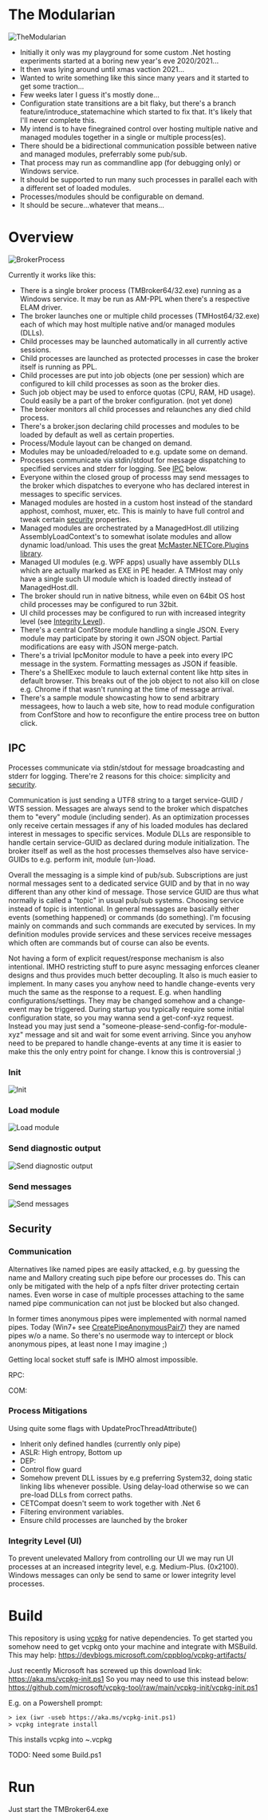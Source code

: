 # The Modularian

![TheModularian](./img/the-modularian.jpg)

* Initially it only was my playground for some custom .Net hosting experiments started at a boring new year's eve 2020/2021...
* It then was lying around until xmas vaction 2021...
* Wanted to write something like this since many years and it started to get some traction...
* Few weeks later I guess it's mostly done...
* Configuration state transitions are a bit flaky, but there's a branch feature/introduce_statemachine which started to fix that. It's likely that I'll never complete this.
* My intend is to have finegrained control over hosting multiple native and managed modules together in a single or multiple process(es).
* There should be a bidirectional communication possible between native and managed modules, preferrably some pub/sub.
* That process may run as commandline app (for debugging only) or Windows service.
* It should be supported to run many such processes in parallel each with a different set of loaded modules. 
* Processes/modules should be configurable on demand.
* It should be secure...whatever that means...

# Overview

![BrokerProcess](./img/BrokerProcess.drawio.png)

Currently it works like this:
* There is a single broker process (TMBroker64/32.exe) running as a Windows service. It may be run as AM-PPL when there's a respective ELAM driver.
* The broker launches one or multiple child processes (TMHost64/32.exe) each of which may host multiple native and/or managed modules (DLLs).
* Child processes may be launched automatically in all currently active sessions.
* Child processes are launched as protected processes in case the broker itself is running as PPL.
* Child processes are put into job objects (one per session) which are configured to kill child processes as soon as the broker dies.
* Such job object may be used to enforce quotas (CPU, RAM, HD usage). Could easily be a part of the broker configuration. (not yet done)
* The broker monitors all child processes and relaunches any died child process.
* There's a broker.json declaring child processes and modules to be loaded by default as well as certain properties.
* Process/Module layout can be changed on demand.
* Modules may be unloaded/reloaded to e.g. update some on demand.
* Processes communicate via stdin/stdout for message dispatching to specified services and stderr for logging. See [IPC](#ipc) below.
* Everyone within the closed group of processs may send messages to the broker which dispatches to everyone who has declared interest in messages to specific services.
* Managed modules are hosted in a custom host instead of the standard apphost, comhost, muxer, etc. This is mainly to have full control and tweak certain [security](#security) properties.
* Managed modules are orchestrated by a ManagedHost.dll utilizing AssemblyLoadContext's to somewhat isolate modules and allow dynamic load/unload. This uses the great [McMaster.NETCore.Plugins library](https://github.com/natemcmaster/DotNetCorePlugins).
* Managed UI modules (e.g. WPF apps) usually have assembly DLLs which are actually marked as EXE in PE header. A TMHost may only have a single such UI module which is loaded directly instead of ManagedHost.dll.
* The broker should run in native bitness, while even on 64bit OS host child processes may be configured to run 32bit.
* UI child processes may be configured to run with increased integrity level (see [Integrity Level](#integrity-level-ui)).
* There's a central ConfStore module handling a single JSON. Every module may participate by storing it own JSON object. Partial modifications are easy with JSON merge-patch.
* There's a trivial IpcMonitor module to have a peek into every IPC message in the system. Formatting messages as JSON if feasible.
* There's a ShellExec module to lauch external content like http sites in default browser. This breaks out of the job object to not also kill on close e.g. Chrome if that wasn't running at the time of message arrival.
* There's a sample module showcasting how to send arbitrary messagees, how to lauch a web site, how to read module configuration from ConfStore and how to reconfigure the entire process tree on button click.

## IPC
Processes communicate via stdin/stdout for message broadcasting and stderr for logging.
There're 2 reasons for this choice: simplicity and [security](#communication).

Communication is just sending a UTF8 string to a target service-GUID / WTS session.
Messages are always send to the broker which dispatches them to "every" module (including sender).
As an optimization processes only receive certain messages if any of his loaded modules has declared interest in messages to specific services.
Module DLLs are responsible to handle certain service-GUID as declared during module initialization.
The broker itself as well as the host processes themselves also have service-GUIDs to e.g. perform init, module (un-)load.

Overall the messaging is a simple kind of pub/sub. 
Subscriptions are just normal messages sent to a dedicated service GUID and by that in no way different than any other kind of message. Those service GUID are thus what normally is called a "topic" in usual pub/sub systems. Choosing service instead of topic is intentional. 
In general messages are basically either events (something happened) or commands (do something).
I'm focusing mainly on commands and such commands are executed by services.
In my definition modules provide services and these services receive messages which often are commands but of course can also be events.

Not having a form of explicit request/response mechanism is also intentional.
IMHO restricting stuff to pure async messaging enforces cleaner designs and thus provides much better decoupling. It also is much easier to implement. In many cases you anyhow need to handle change-events very much the same as the response to a request. E.g. when handling configurations/settings. They may be changed somehow and a change-event may be triggered. During startup you typically require some initial configuration state, so you may wanna send a get-conf-xyz request. Instead you may just send a "someone-please-send-config-for-module-xyz" message and sit and wait for some event arriving. Since you anyhow need to be prepared to handle change-events at any time it is easier to make this the only entry point for change.
I know this is controversial ;)

### Init
![Init](./img/ipc-page1.svg)

### Load module
![Load module](./img/ipc-page2.svg)

### Send diagnostic output
![Send diagnostic output](./img/ipc-page3.svg)

### Send messages
![Send messages](./img/ipc-page4.svg)


## Security

### Communication

Alternatives like named pipes are easily attacked, e.g. by guessing the name and Mallory creating such pipe before our processes do. This can only be mitigated with the help of a npfs filter driver protecting certain names. Even worse in case of multiple processes attaching to the same named pipe communication can not just be blocked but also changed.

In former times anonymous pipes were implemented with normal named pipes. Today (Win7+ see [CreatePipeAnonymousPair7](https://stackoverflow.com/questions/60645/overlapped-i-o-on-anonymous-pipe)) they are named pipes w/o a name. So there's no usermode way to intercept or block anonymous pipes, at least none I may imagine ;)

Getting local socket stuff safe is IMHO almost impossible.

RPC:

COM:



### Process Mitigations
Using quite some flags with UpdateProcThreadAttribute()
* Inherit only defined handles (currently only pipe)
* ASLR: High entropy, Bottom up
* DEP:
* Control flow guard
* Somehow prevent DLL issues by e.g preferring System32, doing static linking libs whenever possible. Using delay-load otherwise so we can pre-load DLLs from correct paths.
* CETCompat doesn't seem to work together with .Net 6
* Filtering environment variables.
* Ensure child processes are launched by the broker

### Integrity Level (UI)
To prevent unelevated Mallory from controlling our UI we may run UI processes at an increased integrity level, e.g. Medium-Plus. (0x2100).
Windows messages can only be send to same or lower integrity level processes.

# Build

This repository is using [vcpkg](https://github.com/microsoft/vcpkg) for native dependencies.
To get started you somehow need to get vcpkg onto your machine and integrate with MSBuild.
This may help: https://devblogs.microsoft.com/cppblog/vcpkg-artifacts/

Just recently Microsoft has screwed up this download link: https://aka.ms/vcpkg-init.ps1
So you may need to use this instead below:
https://github.com/microsoft/vcpkg-tool/raw/main/vcpkg-init/vcpkg-init.ps1

 E.g. on a Powershell prompt:
```
> iex (iwr -useb https://aka.ms/vcpkg-init.ps1)
> vcpkg integrate install
```
This installs vcpkg into ~\.vcpkg

TODO: Need some Build.ps1

# Run

Just start the TMBroker64.exe
